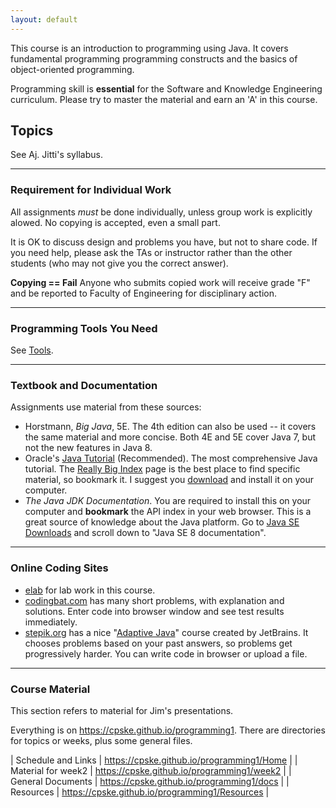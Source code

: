 ```yaml
---
layout: default
---
```

This course is an introduction to programming using Java.  It covers fundamental programming
programming constructs and the basics of object-oriented programming.   

Programming skill is **essential** for the Software and Knowledge Engineering curriculum. Please try to master the material and earn an 'A' in this course.

## Topics

See Aj. Jitti's syllabus.

---
### Requirement for Individual Work

All assignments *must* be done individually, unless group work is explicitly alowed.  No copying is accepted, even a small part.

It is OK to discuss design and problems you have, but not to share code.  If you need help, please ask the TAs or instructor rather than the other students (who may not give you the correct answer).

**Copying == Fail**  Anyone who submits copied work will receive grade "F" and be reported to Faculty of Engineering for disciplinary action.

---
### Programming Tools You Need

See [Tools](Tools.md).

---
### Textbook and Documentation

Assignments use material from these sources:

* Horstmann, *Big Java*, 5E. The 4th edition can also be used -- it covers the same material and more concise. Both 4E and 5E cover Java 7, but not the new features in Java 8.
* Oracle's [Java Tutorial](https://docs.oracle.com/javase/tutorial/) (Recommended). The most comprehensive Java tutorial.  The [Really Big Index](https://docs.oracle.com/javase/tutorial/reallybigindex.html) page is the best place to find specific material, so bookmark it.  I suggest you [download](http://www.oracle.com/technetwork/java/javase/java-tutorial-downloads-2005894.html) and install it on your computer. 
* *The Java JDK Documentation*. You are required to install this on your computer and **bookmark** the API index in your web browser. This is a great source of knowledge about the Java platform. Go to [Java SE Downloads](http://www.oracle.com/technetwork/java/javase/downloads/index.html) and scroll down to "Java SE 8 documentation".

---
### Online Coding Sites

* [elab](http://elab.cpe.ku.ac.th) for lab work in this course.
* [codingbat.com](http://codingbat.com/java) has many short problems, with explanation and solutions. Enter code into browser window and see test results immediately.
* [stepik.org](https://stepik.org) has a nice "[Adaptive Java](https://stepik.org/2403)" course created by JetBrains.  It chooses problems based on your past answers, so problems get progressively harder.  You can write code in browser or upload a file.

---
### Course Material

This section refers to material for Jim's presentations.

Everything is on https://cpske.github.io/programming1. There are directories for topics or weeks, plus some general files.

| Schedule and Links | https://cpske.github.io/programming1/Home |
| Material for week2 | https://cpske.github.io/programming1/week2 |
| General Documents  | https://cpske.github.io/programming1/docs  |
| Resources          | https://cpske.github.io/programming1/Resources |

